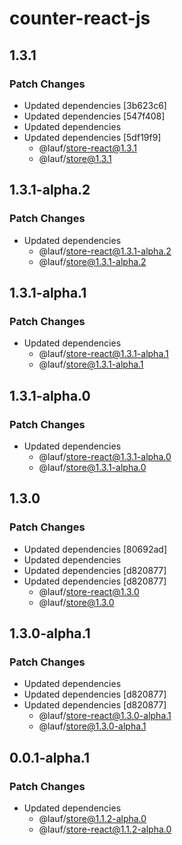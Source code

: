# counter-react-js

## 1.3.1

### Patch Changes

- Updated dependencies [3b623c6]
- Updated dependencies [547f408]
- Updated dependencies
- Updated dependencies [5df19f9]
  - @lauf/store-react@1.3.1
  - @lauf/store@1.3.1

## 1.3.1-alpha.2

### Patch Changes

- Updated dependencies
  - @lauf/store-react@1.3.1-alpha.2
  - @lauf/store@1.3.1-alpha.2

## 1.3.1-alpha.1

### Patch Changes

- Updated dependencies
  - @lauf/store-react@1.3.1-alpha.1
  - @lauf/store@1.3.1-alpha.1

## 1.3.1-alpha.0

### Patch Changes

- Updated dependencies
  - @lauf/store-react@1.3.1-alpha.0
  - @lauf/store@1.3.1-alpha.0

## 1.3.0

### Patch Changes

- Updated dependencies [80692ad]
- Updated dependencies
- Updated dependencies [d820877]
- Updated dependencies [d820877]
  - @lauf/store-react@1.3.0
  - @lauf/store@1.3.0

## 1.3.0-alpha.1

### Patch Changes

- Updated dependencies
- Updated dependencies [d820877]
- Updated dependencies [d820877]
  - @lauf/store-react@1.3.0-alpha.1
  - @lauf/store@1.3.0-alpha.1

## 0.0.1-alpha.1

### Patch Changes

- Updated dependencies
  - @lauf/store@1.1.2-alpha.0
  - @lauf/store-react@1.1.2-alpha.0
